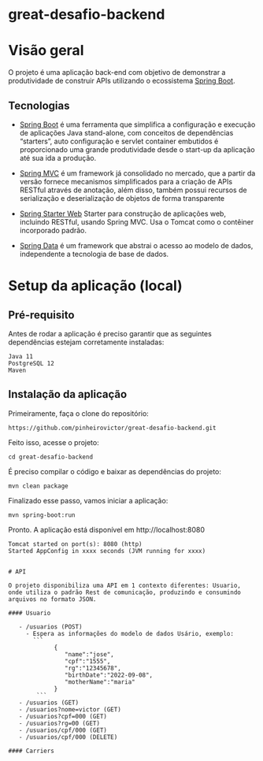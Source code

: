 # great-desafio-backend

# Visão geral

O projeto é uma aplicação back-end com objetivo de demonstrar a produtividade de construir APIs utilizando o ecossistema [Spring Boot](https://projects.spring.io/spring-boot).

## Tecnologias

- [Spring Boot](https://projects.spring.io/spring-boot) é uma ferramenta que simplifica a configuração e execução de aplicações Java stand-alone,  com conceitos de dependências “starters”, auto configuração e servlet container embutidos é proporcionado uma grande produtividade desde o start-up da aplicação até sua ida a produção.

- [Spring MVC](https://docs.spring.io/spring/docs/current/spring-framework-reference/html/mvc.html) é um framework já consolidado no mercado, que a partir da versão fornece mecanismos simplificados para a criação de APIs RESTful através de anotação, além disso, também possui recursos de serialização e deserialização de objetos de forma transparente 
 
- [Spring Starter Web](https://mvnrepository.com/artifact/org.springframework.boot/spring-boot-starter-web) Starter para construção de aplicações web, incluindo RESTful, usando Spring MVC. Usa o Tomcat como o contêiner incorporado padrão.
 
- [Spring Data](http://projects.spring.io/spring-data/) é um framework que abstrai o acesso ao modelo de dados, independente a tecnologia de base de dados.

# Setup da aplicação (local)

## Pré-requisito

Antes de rodar a aplicação é preciso garantir que as seguintes dependências estejam corretamente instaladas:
```
Java 11
PostgreSQL 12
Maven
```

## Instalação da aplicação

Primeiramente, faça o clone do repositório:
```
https://github.com/pinheirovictor/great-desafio-backend.git
```
Feito isso, acesse o projeto:
```
cd great-desafio-backend
```
É preciso compilar o código e baixar as dependências do projeto:
```
mvn clean package
```
Finalizado esse passo, vamos iniciar a aplicação:
```
mvn spring-boot:run
```
Pronto. A aplicação está disponível em http://localhost:8080
```
Tomcat started on port(s): 8080 (http)
Started AppConfig in xxxx seconds (JVM running for xxxx)


# API

O projeto disponibiliza uma API em 1 contexto diferentes: Usuario, onde utiliza o padrão Rest de comunicação, produzindo e consumindo arquivos no formato JSON.

#### Usuario

   - /usuarios (POST)
     - Espera as informações do modelo de dados Usário, exemplo:
       ```
             {
                "name":"jose",
                "cpf":"1555",
                "rg":"12345678",
                "birthDate":"2022-09-08",
                "motherName":"maria"
             }
        ```                
   - /usuarios (GET)
   - /usuarios?nome=victor (GET)
   - /usuarios?cpf=000 (GET)
   - /usuarios?rg=00 (GET)
   - /usuarios/cpf/000 (GET)
   - /usuarios/cpf/000 (DELETE)

#### Carriers
